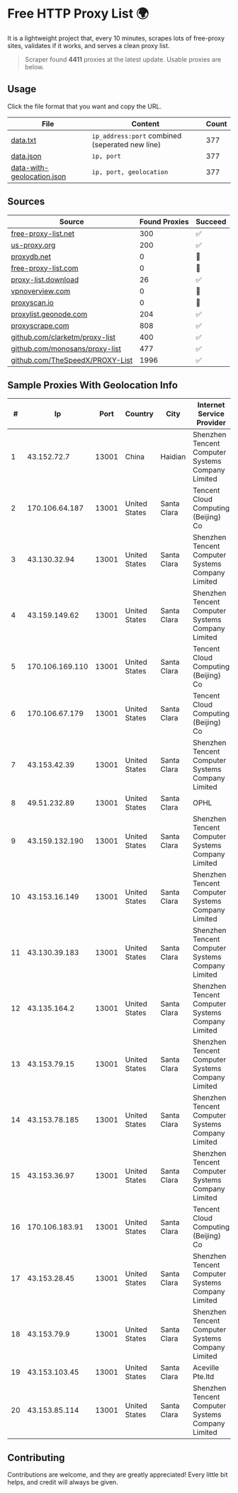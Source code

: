 
# Free HTTP Proxy List 🌍

It is a lightweight project that, every 10 minutes, scrapes lots of free-proxy sites, validates if it works, and serves a clean proxy list.


> Scraper found **4411** proxies at the latest update. Usable proxies are below.

## Usage

Click the file format that you want and copy the URL.


|File|Content|Count|
|----|-------|-----|
|[data.txt](https://raw.githubusercontent.com/themiralay/Proxy-List-World/master/data.txt)|`ip_address:port` combined (seperated new line)|377|
|[data.json](https://raw.githubusercontent.com/themiralay/Proxy-List-World/master/data.json)|`ip, port`|377|
|[data-with-geolocation.json](https://raw.githubusercontent.com/themiralay/Proxy-List-World/master/data-with-geolocation.json)|`ip, port, geolocation`|377|

## Sources

|Source|Found Proxies|Succeed|
|------|-------------|-------|
|[free-proxy-list.net](https://free-proxy-list.net)|300|✅|
|[us-proxy.org](https://www.us-proxy.org)|200|✅|
|[proxydb.net](http://proxydb.net)|0|🚫|
|[free-proxy-list.com](https://free-proxy-list.com/?page=&port=&type%5B%5D=http&type%5B%5D=https&up_time=0&search=Search)|0|🚫|
|[proxy-list.download](https://www.proxy-list.download/HTTP)|26|✅|
|[vpnoverview.com](https://vpnoverview.com/privacy/anonymous-browsing/free-proxy-servers)|0|🚫|
|[proxyscan.io](https://www.proxyscan.io)|0|🚫|
|[proxylist.geonode.com](https://proxylist.geonode.com/api/proxy-list?limit=300&page=1&sort_by=lastChecked&sort_type=desc&protocols=http,https)|204|✅|
|[proxyscrape.com](https://api.proxyscrape.com/v2/?request=displayproxies&protocol=http&timeout=10000&country=all&ssl=all&anonymity=all)|808|✅|
|[github.com/clarketm/proxy-list](https://raw.githubusercontent.com/clarketm/proxy-list/master/proxy-list-raw.txt)|400|✅|
|[github.com/monosans/proxy-list](https://raw.githubusercontent.com/monosans/proxy-list/main/proxies/http.txt)|477|✅|
|[github.com/TheSpeedX/PROXY-List](https://raw.githubusercontent.com/TheSpeedX/PROXY-List/master/http.txt)|1996|✅|


## Sample Proxies With Geolocation Info

|#|Ip|Port|Country|City|Internet Service Provider|
|-|--|----|-------|----|-------------------------|
|1|43.152.72.7|13001|China|Haidian|Shenzhen Tencent Computer Systems Company Limited|
|2|170.106.64.187|13001|United States|Santa Clara|Tencent Cloud Computing (Beijing) Co|
|3|43.130.32.94|13001|United States|Santa Clara|Shenzhen Tencent Computer Systems Company Limited|
|4|43.159.149.62|13001|United States|Santa Clara|Shenzhen Tencent Computer Systems Company Limited|
|5|170.106.169.110|13001|United States|Santa Clara|Tencent Cloud Computing (Beijing) Co|
|6|170.106.67.179|13001|United States|Santa Clara|Tencent Cloud Computing (Beijing) Co|
|7|43.153.42.39|13001|United States|Santa Clara|Shenzhen Tencent Computer Systems Company Limited|
|8|49.51.232.89|13001|United States|Santa Clara|OPHL|
|9|43.159.132.190|13001|United States|Santa Clara|Shenzhen Tencent Computer Systems Company Limited|
|10|43.153.16.149|13001|United States|Santa Clara|Shenzhen Tencent Computer Systems Company Limited|
|11|43.130.39.183|13001|United States|Santa Clara|Shenzhen Tencent Computer Systems Company Limited|
|12|43.135.164.2|13001|United States|Santa Clara|Shenzhen Tencent Computer Systems Company Limited|
|13|43.153.79.15|13001|United States|Santa Clara|Shenzhen Tencent Computer Systems Company Limited|
|14|43.153.78.185|13001|United States|Santa Clara|Shenzhen Tencent Computer Systems Company Limited|
|15|43.153.36.97|13001|United States|Santa Clara|Shenzhen Tencent Computer Systems Company Limited|
|16|170.106.183.91|13001|United States|Santa Clara|Tencent Cloud Computing (Beijing) Co|
|17|43.153.28.45|13001|United States|Santa Clara|Shenzhen Tencent Computer Systems Company Limited|
|18|43.153.79.9|13001|United States|Santa Clara|Shenzhen Tencent Computer Systems Company Limited|
|19|43.153.103.45|13001|United States|Santa Clara|Aceville Pte.ltd|
|20|43.153.85.114|13001|United States|Santa Clara|Shenzhen Tencent Computer Systems Company Limited|



## Contributing

Contributions are welcome, and they are greatly appreciated! Every
little bit helps, and credit will always be given.

